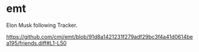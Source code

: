 # emt
Elon Musk following Tracker.

https://github.com/cmj/emt/blob/91d8a1421231f279adf29bc3f4a41d0614bea195/friends.diff#L1-L50
